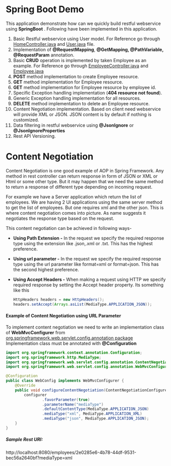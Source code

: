 # Spring Boot Demo

This application demonstrate how can we quickly build restful webservice using **SpringBoot** . Following have been implemented in this application.

1. Basic Restful webservice using User model. For Reference go through [HomeController.java](https://github.com/dasdipanjan/Microservices/blob/main/spring-boot-demo/src/main/java/com/dailycodebuffer/springbootdemo/controller/HomeController.java) and [User.java](https://github.com/dasdipanjan/Microservices/blob/main/spring-boot-demo/src/main/java/com/dailycodebuffer/springbootdemo/model/User.java) file.
2. Implementation of **@RequestMapping**, **@GetMapping, @PathVariable,**  **@RequestParam** annotation.
3. Basic **CRUD** operation is implemented by taken Employee as an example. For Reference go through [EmployeeController.java]() and [Employee.java](https://github.com/dasdipanjan/Microservices/blob/main/spring-boot-demo/src/main/java/com/dailycodebuffer/springbootdemo/model/Employee.java)
4. **POST** method implementation to create Employee resource.
5. **GET** method implementation for Employee resource.
6. **GET** method implementation for Employee resource by employee id.
7. Specific Exception handling implementation (**404 resource not found**).
8. Generic Exception handling implementation for all resources.
9. **DELETE** method implementation to delete an Employee resource.
10. Content Negotiation implementation. Based on client need webservice will provide XML or JSON. JSON content is by default if nothing is customized.
11. Data filtering in restful webservice using **@JsonIgnore** or **@JsonIgnoreProperties**
12. Rest API Versioning.

# Content Negotiation

Content Negotiation is one good example of AOP in Spring Framework. Any method in rest controller can return response in form of JSON or XML or Html or some other type. But it may happen that we need the same method to return a response of different type depending on incoming request.

For example we have a Server application which return the list of employees. We are having 2 UI applications using the same server method to get the list of employees. But one requires xml and the other json. This is where content negotiation comes into picture. As name suggests it negotiates the response type based on the request.

This content negotiation can be achieved in following ways-

- **Using Path Extension -** In the request we specify the required response type using the extension like .json,.xml or .txt. This has the highest preference.
- **Using url parameter -** In the request we specify the required response type using the url parameter like format=xml or format=json. This has the second highest preference.
- **Using Accept Headers -** When making a request using HTTP we specify required response by setting the Accept header property. Its something like this

  ```java
  HttpHeaders headers = new HttpHeaders();
  headers.setAccept(Arrays.asList(MediaType.APPLICATION_JSON));
  ```

#### Example of Content Negotiation using URL Parameter

To implement content negotiation we need to write an implementation class of **WebMvcConfigurer** from <u>org.springframework.web.servlet.config.annotation package</u> Implementation class must be annotated with **@Configuration**

```java
import org.springframework.context.annotation.Configuration;
import org.springframework.http.MediaType;
import org.springframework.web.servlet.config.annotation.ContentNegotiationConfigurer;
import org.springframework.web.servlet.config.annotation.WebMvcConfigurer;

@Configuration
public class WebConfig implements WebMvcConfigurer {
    @Override
    public void configureContentNegotiation(ContentNegotiationConfigurer configurer) {
        configurer
                .favorParameter(true)
                .parameterName("mediaType")
                .defaultContentType(MediaType.APPLICATION_JSON)
                .mediaType("xml", MediaType.APPLICATION_XML)
                .mediaType("json", MediaType.APPLICATION_JSON);
    }
}
```

##### Sample Rest URI:

http://localhost:8080/employees/2e0285e6-4b78-44df-9531-bec56a2640bf?mediaType=xml
